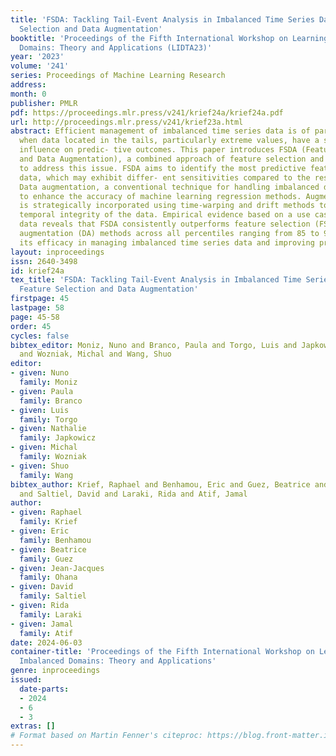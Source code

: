 ```yaml
---
title: 'FSDA: Tackling Tail-Event Analysis in Imbalanced Time Series Data with Feature
  Selection and Data Augmentation'
booktitle: 'Proceedings of the Fifth International Workshop on Learning with Imbalanced
  Domains: Theory and Applications (LIDTA23)'
year: '2023'
volume: '241'
series: Proceedings of Machine Learning Research
address:
month: 0
publisher: PMLR
pdf: https://proceedings.mlr.press/v241/krief24a/krief24a.pdf
url: http://proceedings.mlr.press/v241/krief23a.html
abstract: Efficient management of imbalanced time series data is of paramount importance
  when data located in the tails, particularly extreme values, have a substantial
  influence on predic- tive outcomes. This paper introduces FSDA (Feature Selection
  and Data Augmentation), a combined approach of feature selection and data augmentation,
  to address this issue. FSDA aims to identify the most predictive features for tail
  data, which may exhibit differ- ent sensitivities compared to the rest of the dataset.
  Data augmentation, a conventional technique for handling imbalanced data, is employed
  to enhance the accuracy of machine learning regression methods. Augmented information
  is strategically incorporated using time-warping and drift methods to maintain the
  temporal integrity of the data. Empirical evidence based on a use case in financial
  data reveals that FSDA consistently outperforms feature selection (FS) and data
  augmentation (DA) methods across all percentiles ranging from 85 to 99, demonstrating
  its efficacy in managing imbalanced time series data and improving predictive accuracy.
layout: inproceedings
issn: 2640-3498
id: krief24a
tex_title: 'FSDA: Tackling Tail-Event Analysis in Imbalanced Time Series Data with
  Feature Selection and Data Augmentation'
firstpage: 45
lastpage: 58
page: 45-58
order: 45
cycles: false
bibtex_editor: Moniz, Nuno and Branco, Paula and Torgo, Luis and Japkowicz, Nathalie
  and Wozniak, Michal and Wang, Shuo
editor:
- given: Nuno
  family: Moniz
- given: Paula
  family: Branco
- given: Luis
  family: Torgo
- given: Nathalie
  family: Japkowicz
- given: Michal
  family: Wozniak
- given: Shuo
  family: Wang
bibtex_author: Krief, Raphael and Benhamou, Eric and Guez, Beatrice and Ohana, Jean-Jacques
  and Saltiel, David and Laraki, Rida and Atif, Jamal
author:
- given: Raphael
  family: Krief
- given: Eric
  family: Benhamou
- given: Beatrice
  family: Guez
- given: Jean-Jacques
  family: Ohana
- given: David
  family: Saltiel
- given: Rida
  family: Laraki
- given: Jamal
  family: Atif
date: 2024-06-03
container-title: 'Proceedings of the Fifth International Workshop on Learning with
  Imbalanced Domains: Theory and Applications'
genre: inproceedings
issued:
  date-parts:
  - 2024
  - 6
  - 3
extras: []
# Format based on Martin Fenner's citeproc: https://blog.front-matter.io/posts/citeproc-yaml-for-bibliographies/
---
```

